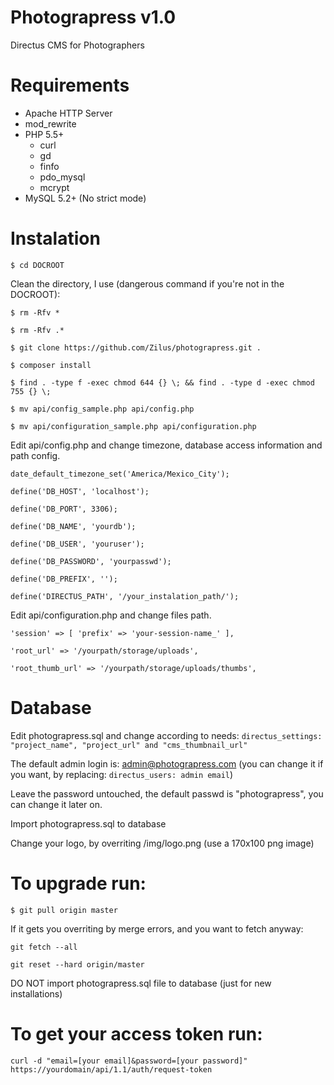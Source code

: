 # Photograpress v1.0
Directus CMS for Photographers

Requirements
====================
* Apache HTTP Server
*	mod_rewrite
*	PHP 5.5+
	*	curl
	*	gd
	*	finfo
	*	pdo_mysql
	*	mcrypt
*	MySQL 5.2+ (No strict mode)

Instalation
====================
`$ cd DOCROOT`

Clean the directory, I use (dangerous command if you're not in the DOCROOT):

`$ rm -Rfv *`

`$ rm -Rfv .*`

`$ git clone https://github.com/Zilus/photograpress.git .`

`$ composer install`

`$ find . -type f -exec chmod 644 {} \; && find . -type d -exec chmod 755 {} \;`

`$ mv api/config_sample.php api/config.php`

`$ mv api/configuration_sample.php api/configuration.php`


Edit api/config.php and change timezone, database access information and path config.

`date_default_timezone_set('America/Mexico_City');`

`define('DB_HOST', 'localhost');`

`define('DB_PORT', 3306);`

`define('DB_NAME', 'yourdb');`

`define('DB_USER', 'youruser');`

`define('DB_PASSWORD', 'yourpasswd');`

`define('DB_PREFIX', '');`

`define('DIRECTUS_PATH', '/your_instalation_path/');`

Edit api/configuration.php and change files path.

`'session' => [
        'prefix' => 'your-session-name_'
    ],`

`'root_url' => '/yourpath/storage/uploads',`

`'root_thumb_url' => '/yourpath/storage/uploads/thumbs',`


Database
====================
Edit photograpress.sql and change according to needs:
`directus_settings: "project_name", "project_url" and "cms_thumbnail_url"`

The default admin login is: admin@photograpress.com (you can change it if you want, by replacing: `directus_users: admin email`)

Leave the password untouched, the default passwd is "photograpress", you can change it later on.

Import photograpress.sql to database

Change your logo, by overriting /img/logo.png (use a 170x100 png image)

To upgrade run:
====================
`$ git pull origin master`

If it gets you overriting by merge errors, and you want to fetch anyway:

`git fetch --all`

`git reset --hard origin/master`

DO NOT import photograpress.sql file to database (just for new installations)

To get your access token run:
====================
`curl -d "email=[your email]&password=[your password]" https://yourdomain/api/1.1/auth/request-token`
